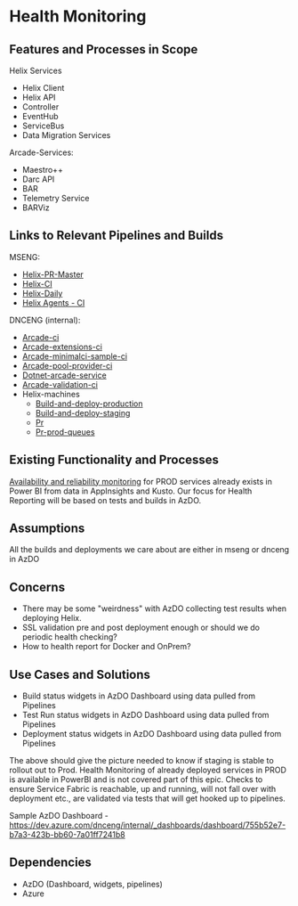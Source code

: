 # Health Monitoring

## Features and Processes in Scope

Helix Services
- Helix Client
- Helix API
- Controller
- EventHub
- ServiceBus
- Data Migration Services

Arcade-Services:

- Maestro++
- Darc API
- BAR
- Telemetry Service
- BARViz

## Links to Relevant Pipelines and Builds

MSENG:

- [Helix-PR-Master](https://dev.azure.com/mseng/Tools/_pipeline/analytics/stageawareoutcome?definitionId=6216&contextType=build)
- [Helix-CI](https://dev.azure.com/mseng/Tools/_build?definitionId=6171&_a=summary&view=ms.vss-pipelineanalytics-web.new-build-definition-pipeline-analytics-view-cardmetrics)
- [Helix-Daily](https://dev.azure.com/mseng/Tools/_build?definitionId=6843&_a=summary&view=ms.vss-pipelineanalytics-web.new-build-definition-pipeline-analytics-view-cardmetrics)
- [Helix Agents - CI](https://dev.azure.com/mseng/Tools/_build?definitionId=6707&_a=summary&view=ms.vss-pipelineanalytics-web.new-build-definition-pipeline-analytics-view-cardmetrics)

DNCENG (internal):

- [Arcade-ci](https://dev.azure.com/dnceng/public/_build?definitionId=208&view=ms.vss-pipelineanalytics-web.new-build-definition-pipeline-analytics-view-cardmetrics)
- [Arcade-extensions-ci](https://dev.azure.com/dnceng/public/_build?definitionId=386&view=ms.vss-pipelineanalytics-web.new-build-definition-pipeline-analytics-view-cardmetrics)
- [Arcade-minimalci-sample-ci](https://dev.azure.com/dnceng/public/_build?definitionId=209&view=ms.vss-pipelineanalytics-web.new-build-definition-pipeline-analytics-view-cardmetrics)
- [Arcade-pool-provider-ci](https://dev.azure.com/dnceng/public/_build?definitionId=411&view=ms.vss-pipelineanalytics-web.new-build-definition-pipeline-analytics-view-cardmetrics)
- [Dotnet-arcade-service](https://dev.azure.com/dnceng/public/_build?definitionId=247&view=ms.vss-pipelineanalytics-web.new-build-definition-pipeline-analytics-view-cardmetrics)
- [Arcade-validation-ci](https://dev.azure.com/dnceng/public/_build?definitionId=269&view=ms.vss-pipelineanalytics-web.new-build-definition-pipeline-analytics-view-cardmetrics)
- Helix-machines
	- [Build-and-deploy-production](https://dev.azure.com/dnceng/internal/_build?definitionId=145&view=ms.vss-pipelineanalytics-web.new-build-definition-pipeline-analytics-view-cardmetrics)
	- [Build-and-deploy-staging](https://dev.azure.com/dnceng/internal/_build?definitionId=103&view=ms.vss-pipelineanalytics-web.new-build-definition-pipeline-analytics-view-cardmetrics)
	- [Pr](https://dev.azure.com/dnceng/internal/_build?definitionId=3&view=ms.vss-pipelineanalytics-web.new-build-definition-pipeline-analytics-view-cardmetrics)
	- [Pr-prod-queues](https://dev.azure.com/dnceng/internal/_build?definitionId=129&view=ms.vss-pipelineanalytics-web.new-build-definition-pipeline-analytics-view-cardmetrics)

## Existing Functionality and Processes
[Availability and reliability monitoring](https://msit.powerbi.com/groups/de8c4cb8-b06d-4af8-8609-3182bb4bdc7c/reports/09be7698-941b-4df7-966e-d0e1ca96d656/ReportSection) for PROD services already exists in Power BI from data in AppInsights and Kusto. Our focus for Health Reporting will be based on tests and builds in AzDO. 

## Assumptions
All the builds and deployments we care about are either in mseng or dnceng in AzDO

## Concerns
- There may be some "weirdness" with AzDO collecting test results when deploying Helix.
- SSL validation pre and post deployment enough or should we do periodic health checking?
- How to health report for Docker and OnPrem? 

## Use Cases and Solutions
- Build status widgets in AzDO Dashboard using data pulled from Pipelines
- Test Run status widgets in AzDO Dashboard using data pulled from Pipelines
- Deployment status widgets in AzDO Dashboard using data pulled from Pipelines

The above should give the picture needed to know if staging is stable to rollout out to Prod. Health Monitoring of already deployed services in PROD is available in PowerBI and is not covered part of this epic. 
Checks to ensure Service Fabric is reachable, up and running, will not fall over with deployment etc., are validated via tests that will get hooked up to pipelines. 

Sample AzDO Dashboard - https://dev.azure.com/dnceng/internal/_dashboards/dashboard/755b52e7-b7a3-423b-bb60-7a01ff7241b8

## Dependencies
- AzDO (Dashboard, widgets, pipelines)
- Azure
